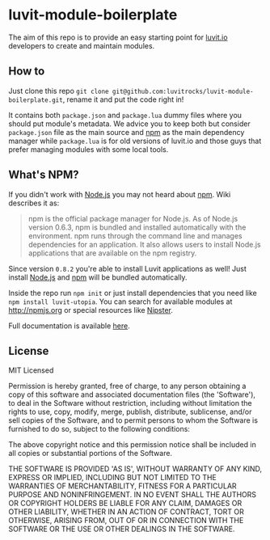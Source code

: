 # luvit-module-boilerplate

The aim of this repo is to provide an easy starting point for [luvit.io](http://luvit.io) developers to create and maintain modules.

## How to

Just clone this repo ``git clone git@github.com:luvitrocks/luvit-module-boilerplate.git``, rename it and put the code right in! 

It contains both ``package.json`` and ``package.lua`` dummy files where you should put module's metadata. We advice you to keep both but consider ``package.json`` file as the main source and [npm](http://npmjs.org) as the main dependency manager while ``package.lua`` is for old versions of luvit.io and those guys that prefer managing modules with some local tools.

## What's NPM?

If you didn't work with [Node.js](http://nodejs.org) you may not heard about [npm](http://npmjs.org). Wiki describes it as:

> npm is the official package manager for Node.js. As of Node.js version 0.6.3, npm is bundled and installed automatically with the environment. npm runs through the command line and manages dependencies for an application. It also allows users to install Node.js applications that are available on the npm registry.

Since version ``0.8.2`` you're able to install Luvit applications as well! Just install [Node.js](http://nodejs.org) and [npm](http://npmjs.org) will be bundled automatically.

Inside the repo run ``npm init`` or just install dependencies that you need like ``npm install luvit-utopia``. You can search for available modules at http://npmjs.org or special resources like [Nipster](http://eirikb.github.io/nipster/). 

Full documentation is available [here](https://www.npmjs.org/doc/).

## License

MIT Licensed

Permission is hereby granted, free of charge, to any person obtaining
a copy of this software and associated documentation files (the
'Software'), to deal in the Software without restriction, including
without limitation the rights to use, copy, modify, merge, publish,
distribute, sublicense, and/or sell copies of the Software, and to
permit persons to whom the Software is furnished to do so, subject to
the following conditions:

The above copyright notice and this permission notice shall be
included in all copies or substantial portions of the Software.

THE SOFTWARE IS PROVIDED 'AS IS', WITHOUT WARRANTY OF ANY KIND,
EXPRESS OR IMPLIED, INCLUDING BUT NOT LIMITED TO THE WARRANTIES OF
MERCHANTABILITY, FITNESS FOR A PARTICULAR PURPOSE AND NONINFRINGEMENT.
IN NO EVENT SHALL THE AUTHORS OR COPYRIGHT HOLDERS BE LIABLE FOR ANY
CLAIM, DAMAGES OR OTHER LIABILITY, WHETHER IN AN ACTION OF CONTRACT,
TORT OR OTHERWISE, ARISING FROM, OUT OF OR IN CONNECTION WITH THE
SOFTWARE OR THE USE OR OTHER DEALINGS IN THE SOFTWARE.
